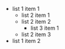 
* list 1 item 1
    * list 2 item 1
    * list 2 item 2
        * list 3 item 1
    * list 2 item 3
* list 1 item 2

